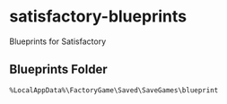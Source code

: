 # satisfactory-blueprints

Blueprints for Satisfactory


## Blueprints Folder

```
%LocalAppData%\FactoryGame\Saved\SaveGames\blueprint
```